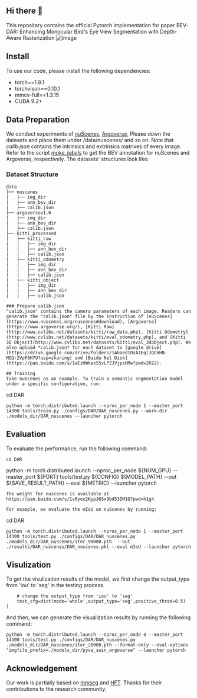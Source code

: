 ## Hi there 👋

<!--
**BEV-DAR/BEV-DAR** is a ✨ _special_ ✨ repository because its `README.md` (this file) appears on your GitHub profile.

Here are some ideas to get you started:

- 🔭 I’m currently working on ...
- 🌱 I’m currently learning ...
- 👯 I’m looking to collaborate on ...
- 🤔 I’m looking for help with ...
- 💬 Ask me about ...
- 📫 How to reach me: ...
- 😄 Pronouns: ...
- ⚡ Fun fact: ...
-->
This repositary contains the official Pytorch implementation for paper BEV-DAR: Enhancing Monocular Bird's Eye View Segmentation with Depth-Aware Rasterization
![image]([https://user-images.githubusercontent.com/77472466/162715638-145897ba-2c35-4734-b6a7-b30048ab80f8.png](https://github.com/BEV-DAR/BEV-DAR/blob/main/compare.png))

## Install
To use our code, please install the following dependencies:
* torch==1.9.1
* torchvison==0.10.1
* mmcv-full==1.3.15
* CUDA 9.2+

## Data Preparation
We conduct experiments of [nuScenes](https://www.nuscenes.org/download), [Argoverse](https://www.argoverse.org/),
Please down the datasets and place them under /data/nuscenes/ and so on. Note that *calib.json* contains the intrinsics and extrinsics matrixes of every image. 
Refer to the script *[make_labels](https://github.com/tom-roddick/mono-semantic-maps/blob/master/scripts)* to get the BEV annotation for nuScenes and Argoverse, respectively. The datasets' structures look like: 
### Dataset Structure
```
data
├── nuscenes
|   ├── img_dir
|   ├── ann_bev_dir
|   ├── calib.json
├── argoversev1.0
|   ├── img_dir
|   ├── ann_bev_dir
|   ├── calib.json
├── kitti_processed
|   ├── kitti_raw
|   |   ├── img_dir
|   |   ├── ann_bev_dir
|   |   ├── calib.json
|   ├── kitti_odometry
|   |   ├── img_dir
|   |   ├── ann_bev_dir
|   |   ├── calib.json
|   ├── kitti_object
|   |   ├── img_dir
|   |   ├── ann_bev_dir
|   |   ├── calib.json

### Prepare calib.json
"calib.json" contains the camera parameters of each image. Readers can generate the "calib.json" file by the instruction of [nuScenes](https://www.nuscenes.org/nuscenes#download), [Argoverse](https://www.argoverse.org/), [Kitti Raw](http://www.cvlibs.net/datasets/kitti/raw_data.php), [Kitti Odometry](http://www.cvlibs.net/datasets/kitti/eval_odometry.php), and [Kitti 3D Object](http://www.cvlibs.net/datasets/kitti/eval_3dobject.php). We also upload *calib.json* for each dataset to [google drive](https://drive.google.com/drive/folders/1Ahaed1OsA1EqlJOCHHN-MQQr2VpF8H7U?usp=sharing) and [Baidu Net Disk](https://pan.baidu.com/s/1wEzHWkazS5vLPZJVjpzHMw?pwd=2022).

## Training
Take nuScenes as an example. To train a semantic segmentation model under a specific configuration, run:
```
cd DAR
```
python -m torch.distributed.launch --nproc_per_node 1 --master_port 14300 tools/train.py ./configs/DAR/DAR_nuscenes.py --work-dir ./models_dir/DAR_nuscenes --launcher pytorch
```
## Evaluation
To evaluate the performance, run the following command:
```
cd DAR
```
python -m torch.distributed.launch --nproc_per_node ${NUM_GPU} --master_port ${PORT} tools/test.py ${CONFIG} ${MODEL_PATH} --out ${SAVE_RESULT_PATH} --eval ${METRIC} --launcher pytorch
```
The weight for nuscenes is available at https://pan.baidu.com/s/1v6yox2KypJ6Sx9bd53IM1Q?pwd=h1g4 

For example, we evaluate the mIoU on nuScenes by running:
```
cd DAR
```
python -m torch.distributed.launch --nproc_per_node 1 --master_port 14300 tools/test.py ./configs/DAR/DAR_nuscenes.py ./models_dir/DAR_nuscenes/iter_90000.pth  --out ./results/DAR_nuscenes/DAR_nuscenes.pkl --eval mIoU --launcher pytorch
```
## Visulization
To get the visulization results of the model, we first change the output_type from 'iou' to 'seg' in the testing process.
```
    # change the output_type from 'iou' to 'seg'
    test_cfg=dict(mode='whole',output_type='seg',positive_thred=0.5)
)
```
And then, we can generate the visualization results by running the following command:
```
python -m torch.distributed.launch --nproc_per_node 4 --master_port 14300 tools/test.py ./configs/DAR/DAR_nuscenes.py ./models_dir/DAR_nuscenes/iter_20000.pth --format-only --eval-options "imgfile_prefix=./models_dir/pyva_swin_argoverse" --launcher pytorch
```
## Acknowledgement
Our work is partially based on [mmseg](https://github.com/open-mmlab/mmsegmentation) and [HFT](https://github.com/JiayuZou2020/HFT/tree/main). Thanks for their contributions to the research community.

